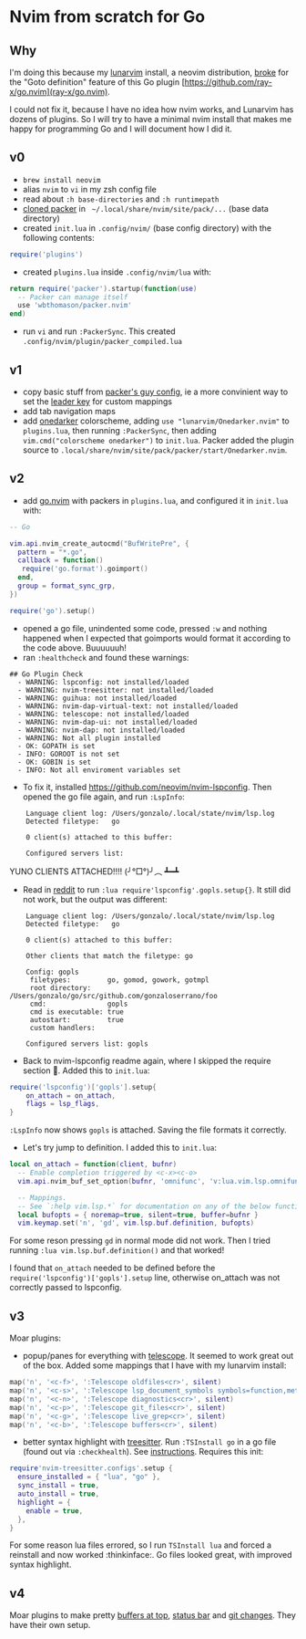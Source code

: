 # Nvim from scratch for Go

## Why

I'm doing this because my [lunarvim](https://www.lunarvim.org/) install, a
neovim distribution, [broke](https://github.com/ray-x/go.nvim/issues/239) for
the "Goto definition" feature of this Go plugin
[https://github.com/ray-x/go.nvim](ray-x/go.nvim). 

I could not fix it, because I have no idea how nvim works, and Lunarvim has
dozens of plugins. So I will try to have a minimal nvim install that makes me
happy for programming Go and I will document how I did it.

## v0

- `brew install neovim`
- alias `nvim` to `vi` in my zsh config file
- read about `:h base-directories` and `:h runtimepath`
- [cloned packer](https://github.com/wbthomason/packer.nvim#quickstart) in ` ~/.local/share/nvim/site/pack/...` (base data directory)
- created `init.lua` in `.config/nvim/` (base config directory) with the following contents:
```lua
require('plugins')
```
- created `plugins.lua` inside `.config/nvim/lua` with:
```lua
return require('packer').startup(function(use)
  -- Packer can manage itself
  use 'wbthomason/packer.nvim'
end)
```
- run `vi` and run `:PackerSync`. This created `.config/nvim/plugin/packer_compiled.lua`

## v1

- copy basic stuff from [packer's guy config](https://github.com/wbthomason/dotfiles/blob/linux/neovim/.config/nvim/init.lua), ie a more convinient way to set the [leader key](https://stackoverflow.com/questions/1764263/what-is-the-leader-in-a-vimrc-file) for custom mappings
- add tab navigation maps
- add [onedarker](https://github.com/LunarVim/onedarker.nvim) colorscheme, adding `use "lunarvim/Onedarker.nvim"` to `plugins.lua`, then running `:PackerSync`, then adding `vim.cmd("colorscheme onedarker")` to `init.lua`. Packer added the plugin source to `.local/share/nvim/site/pack/packer/start/Onedarker.nvim`.

## v2

- add [go.nvim](https://github.com/ray-x/go.nvim) with packers in `plugins.lua`, and configured it in `init.lua` with:
```lua
-- Go

vim.api.nvim_create_autocmd("BufWritePre", {
  pattern = "*.go",
  callback = function()
   require('go.format').goimport()
  end,
  group = format_sync_grp,
})

require('go').setup()
```
- opened a go file, unindented some code, pressed `:w` and nothing happened when I expected that goimports would format it according to the code above. Buuuuuuh!
- ran `:healthcheck` and found these warnings:
```
## Go Plugin Check
  - WARNING: lspconfig: not installed/loaded
  - WARNING: nvim-treesitter: not installed/loaded
  - WARNING: guihua: not installed/loaded
  - WARNING: nvim-dap-virtual-text: not installed/loaded
  - WARNING: telescope: not installed/loaded
  - WARNING: nvim-dap-ui: not installed/loaded
  - WARNING: nvim-dap: not installed/loaded
  - WARNING: Not all plugin installed
  - OK: GOPATH is set
  - INFO: GOROOT is not set
  - OK: GOBIN is set
  - INFO: Not all enviroment variables set
```

- To fix it, installed https://github.com/neovim/nvim-lspconfig. Then opened the go file again, and run `:LspInfo`:
```
    Language client log: /Users/gonzalo/.local/state/nvim/lsp.log
    Detected filetype:   go

    0 client(s) attached to this buffer:

    Configured servers list:
```
YUNO CLIENTS ATTACHED!!!! (╯°□°)╯︵ ┻━┻
- Read in [reddit](https://www.reddit.com/r/neovim/comments/oapq4p/cant_get_gopls_to_work/) to run `:lua require'lspconfig'.gopls.setup{}`. It still did not work, but the output was different:
```
    Language client log: /Users/gonzalo/.local/state/nvim/lsp.log
    Detected filetype:   go

    0 client(s) attached to this buffer:

    Other clients that match the filetype: go

    Config: gopls
     filetypes:         go, gomod, gowork, gotmpl
     root directory:    /Users/gonzalo/go/src/github.com/gonzaloserrano/foo
     cmd:               gopls
     cmd is executable: true
     autostart:         true
     custom handlers:

    Configured servers list: gopls
```
- Back to nvim-lspconfig readme again, where I skipped the require section :facepalm:. Added this to `init.lua`:
```lua
require('lspconfig')['gopls'].setup{
    on_attach = on_attach,
    flags = lsp_flags,
}
```
`:LspInfo` now shows `gopls` is attached. Saving the file formats it correctly.
- Let's try jump to definition. I added this to `init.lua`:
```lua
local on_attach = function(client, bufnr)
  -- Enable completion triggered by <c-x><c-o>
  vim.api.nvim_buf_set_option(bufnr, 'omnifunc', 'v:lua.vim.lsp.omnifunc')

  -- Mappings.
  -- See `:help vim.lsp.*` for documentation on any of the below functions
  local bufopts = { noremap=true, silent=true, buffer=bufnr }
  vim.keymap.set('n', 'gd', vim.lsp.buf.definition, bufopts)
``` 
For some reson pressing `gd` in normal mode did not work. Then I tried running `:lua vim.lsp.buf.definition()` and that worked!

I found that `on_attach` needed to be defined before the `require('lspconfig')['gopls'].setup` line,
otherwise on_attach was not correctly passed to lspconfig.

## v3

Moar plugins:
- popup/panes for everything with [telescope](https://github.com/nvim-telescope/telescope.nvim). It seemed to work great out of the box. Added some mappings that I have with my lunarvim install:
```lua
map('n', '<c-f>', ':Telescope oldfiles<cr>', silent)
map('n', '<c-s>', ':Telescope lsp_document_symbols symbols=function,method,struct<cr>', silent)
map('n', '<c-n>', ':Telescope diagnostics<cr>', silent)
map('n', '<c-p>', ':Telescope git_files<cr>', silent)
map('n', '<c-g>', ':Telescope live_grep<cr>', silent)
map('n', '<c-b>', ':Telescope buffers<cr>', silent)
```
- better syntax highlight with [treesitter](https://github.com/nvim-treesitter/nvim-treesitter/wiki/Installation). Run `:TSInstall go` in a go file (found out via `:checkhealth`). See [instructions](https://github.com/nvim-treesitter/nvim-treesitter#language-parsers). Requires this init:
```lua
require'nvim-treesitter.configs'.setup {
  ensure_installed = { "lua", "go" },
  sync_install = true,
  auto_install = true,
  highlight = {
    enable = true,
  },
}
```
For some reason lua files errored, so I run `TSInstall lua` and forced a reinstall and now worked :thinkinface:. Go files looked great, with improved syntax highlight.

## v4

Moar plugins to make pretty [buffers at top](https://github.com/akinsho/bufferline.nvim), [status bar](https://github.com/nvim-lualine/lualine.nvim) and [git changes](https://github.com/lewis6991/gitsigns.nvim). They have their own setup.
